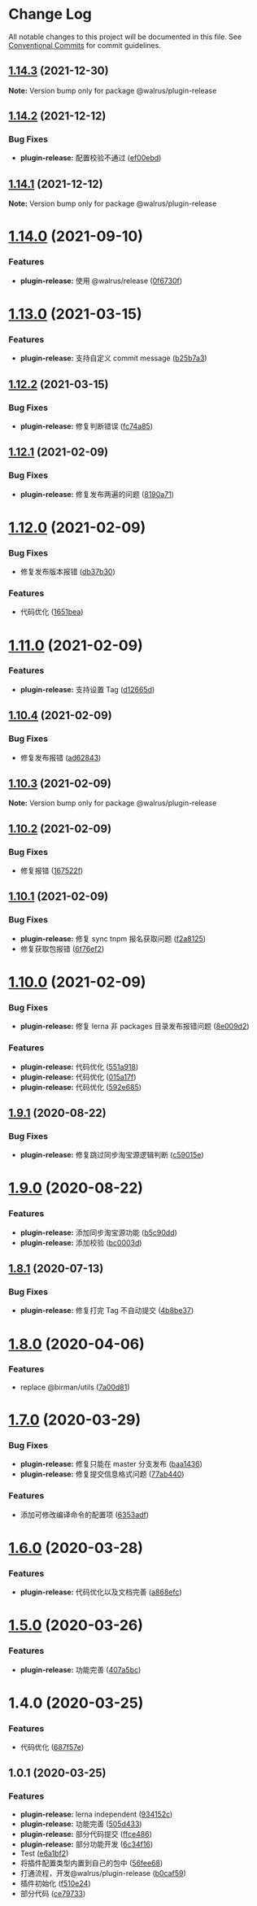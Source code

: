 # Change Log

All notable changes to this project will be documented in this file.
See [Conventional Commits](https://conventionalcommits.org) for commit guidelines.

## [1.14.3](https://github.com/walrusjs/plugins/compare/@walrus/plugin-release@1.14.2...@walrus/plugin-release@1.14.3) (2021-12-30)

**Note:** Version bump only for package @walrus/plugin-release

## [1.14.2](https://github.com/walrusjs/plugins/compare/@walrus/plugin-release@1.14.1...@walrus/plugin-release@1.14.2) (2021-12-12)

### Bug Fixes

- **plugin-release:** 配置校验不通过 ([ef00ebd](https://github.com/walrusjs/plugins/commit/ef00ebdbecd70c064b16cb36158f59002eeabfad))

## [1.14.1](https://github.com/walrusjs/plugins/compare/@walrus/plugin-release@1.14.0...@walrus/plugin-release@1.14.1) (2021-12-12)

**Note:** Version bump only for package @walrus/plugin-release

# [1.14.0](https://github.com/walrusjs/plugins/compare/@walrus/plugin-release@1.13.0...@walrus/plugin-release@1.14.0) (2021-09-10)

### Features

- **plugin-release:** 使用 @walrus/release ([0f6730f](https://github.com/walrusjs/plugins/commit/0f6730f8e95f307b4297627b79aa4ba966312001))

# [1.13.0](https://github.com/walrusjs/plugins/compare/@walrus/plugin-release@1.12.2...@walrus/plugin-release@1.13.0) (2021-03-15)

### Features

- **plugin-release:** 支持自定义 commit message ([b25b7a3](https://github.com/walrusjs/plugins/commit/b25b7a30236610202cc5663732fec8d6da5b43a2))

## [1.12.2](https://github.com/walrusjs/plugins/compare/@walrus/plugin-release@1.12.1...@walrus/plugin-release@1.12.2) (2021-03-15)

### Bug Fixes

- **plugin-release:** 修复判断错误 ([fc74a85](https://github.com/walrusjs/plugins/commit/fc74a857855b50fe8b7f38287d87304d5349fef7))

## [1.12.1](https://github.com/walrusjs/plugins/compare/@walrus/plugin-release@1.12.0...@walrus/plugin-release@1.12.1) (2021-02-09)

### Bug Fixes

- **plugin-release:** 修复发布两遍的问题 ([8190a71](https://github.com/walrusjs/plugins/commit/8190a713e8e23b7f8df3be77646026b5d0983517))

# [1.12.0](https://github.com/walrusjs/plugins/compare/@walrus/plugin-release@1.11.0...@walrus/plugin-release@1.12.0) (2021-02-09)

### Bug Fixes

- 修复发布版本报错 ([db37b30](https://github.com/walrusjs/plugins/commit/db37b308694c232a83bd564b8ff44b40c7c8b205))

### Features

- 代码优化 ([1651bea](https://github.com/walrusjs/plugins/commit/1651bead2a14772c30b525b68249958922c0f58a))

# [1.11.0](https://github.com/walrusjs/plugins/compare/@walrus/plugin-release@1.10.4...@walrus/plugin-release@1.11.0) (2021-02-09)

### Features

- **plugin-release:** 支持设置 Tag ([d12665d](https://github.com/walrusjs/plugins/commit/d12665d309428da31cde49720903c04ad2ae7177))

## [1.10.4](https://github.com/walrusjs/plugins/compare/@walrus/plugin-release@1.10.3...@walrus/plugin-release@1.10.4) (2021-02-09)

### Bug Fixes

- 修复发布报错 ([ad62843](https://github.com/walrusjs/plugins/commit/ad6284372d60d2bdd33b578a82093fb53b34608f))

## [1.10.3](https://github.com/walrusjs/plugins/compare/@walrus/plugin-release@1.10.2...@walrus/plugin-release@1.10.3) (2021-02-09)

**Note:** Version bump only for package @walrus/plugin-release

## [1.10.2](https://github.com/walrusjs/plugins/compare/@walrus/plugin-release@1.10.1...@walrus/plugin-release@1.10.2) (2021-02-09)

### Bug Fixes

- 修复报错 ([167522f](https://github.com/walrusjs/plugins/commit/167522f1f094bf3bdeb9f40e2179e41bd0e6ac97))

## [1.10.1](https://github.com/walrusjs/plugins/compare/@walrus/plugin-release@1.10.0...@walrus/plugin-release@1.10.1) (2021-02-09)

### Bug Fixes

- **plugin-release:** 修复 sync tnpm 报名获取问题 ([f2a8125](https://github.com/walrusjs/plugins/commit/f2a81250c224f6ab1a8b454ab26d6c65da5ecee7))
- 修复获取包报错 ([6f76ef2](https://github.com/walrusjs/plugins/commit/6f76ef2fe3a91aeff54b91655bfcb5c8f3939820))

# [1.10.0](https://github.com/walrusjs/plugins/compare/@walrus/plugin-release@1.9.1...@walrus/plugin-release@1.10.0) (2021-02-09)

### Bug Fixes

- **plugin-release:** 修复 lerna 非 packages 目录发布报错问题 ([8e009d2](https://github.com/walrusjs/plugins/commit/8e009d2dd4c994da4848fc0127569973b59950ae))

### Features

- **plugin-release:** 代码优化 ([551a918](https://github.com/walrusjs/plugins/commit/551a918f7cb51e7f4a66896804777814ec590ba0))
- **plugin-release:** 代码优化 ([015a17f](https://github.com/walrusjs/plugins/commit/015a17f9fdde78f218228dc7e7921bcd0b1fb167))
- **plugin-release:** 代码优化 ([592e685](https://github.com/walrusjs/plugins/commit/592e68550b6cdea08e56c621ae9843da29be2103))

## [1.9.1](https://github.com/walrusjs/plugins/compare/@walrus/plugin-release@1.9.0...@walrus/plugin-release@1.9.1) (2020-08-22)

### Bug Fixes

- **plugin-release:** 修复跳过同步淘宝源逻辑判断 ([c59015e](https://github.com/walrusjs/plugins/commit/c59015e331a9c6026f1f24fbfe6d58ec094b18c1))

# [1.9.0](https://github.com/walrusjs/plugins/compare/@walrus/plugin-release@1.8.1...@walrus/plugin-release@1.9.0) (2020-08-22)

### Features

- **plugin-release:** 添加同步淘宝源功能 ([b5c90dd](https://github.com/walrusjs/plugins/commit/b5c90dd4e04542774cc8d64812b38d83506c3091))
- **plugin-release:** 添加校验 ([bc0003d](https://github.com/walrusjs/plugins/commit/bc0003dd894d966da313beff124794c07170bab9))

## [1.8.1](https://github.com/walrusjs/plugins/compare/@walrus/plugin-release@1.8.0...@walrus/plugin-release@1.8.1) (2020-07-13)

### Bug Fixes

- **plugin-release:** 修复打完 Tag 不自动提交 ([4b8be37](https://github.com/walrusjs/plugins/commit/4b8be37d0cce7bd7d0587177a3caa7ae15ab0b4b))

# [1.8.0](https://github.com/walrusjs/plugins/compare/@walrus/plugin-release@1.7.0...@walrus/plugin-release@1.8.0) (2020-04-06)

### Features

- replace @birman/utils ([7a00d81](https://github.com/walrusjs/plugins/commit/7a00d81f4c85249e37686d8b9b5905db9968f5a1))

# [1.7.0](https://github.com/walrusjs/plugins/compare/@walrus/plugin-release@1.6.0...@walrus/plugin-release@1.7.0) (2020-03-29)

### Bug Fixes

- **plugin-release:** 修复只能在 master 分支发布 ([baa1436](https://github.com/walrusjs/plugins/commit/baa1436918ef5a07e16c2efe5a88e761a200d296))
- **plugin-release:** 修复提交信息格式问题 ([77ab440](https://github.com/walrusjs/plugins/commit/77ab44091a5051b10c03bba2786a77f244f80418))

### Features

- 添加可修改编译命令的配置项 ([6353adf](https://github.com/walrusjs/plugins/commit/6353adf10c4803acfe33965f56386ae760e40120))

# [1.6.0](https://github.com/walrusjs/plugins/compare/@walrus/plugin-release@1.5.0...@walrus/plugin-release@1.6.0) (2020-03-28)

### Features

- **plugin-release:** 代码优化以及文档完善 ([a868efc](https://github.com/walrusjs/plugins/commit/a868efcfc1824e6086fcb6e9e8bd659b0ff31414))

# [1.5.0](https://github.com/walrusjs/plugins/compare/@walrus/plugin-release@1.4.0...@walrus/plugin-release@1.5.0) (2020-03-26)

### Features

- **plugin-release:** 功能完善 ([407a5bc](https://github.com/walrusjs/plugins/commit/407a5bceb1eb341a11a20d5661bbc9b31b047998))

# 1.4.0 (2020-03-25)

### Features

- 代码优化 ([687f57e](https://github.com/walrusjs/plugins/commit/687f57e5b5068fd5f77be5b7e0dbc178d04314d0))

## 1.0.1 (2020-03-25)

### Features

- **plugin-release:** lerna independent ([934152c](https://github.com/walrusjs/plugins/commit/934152c0542ad303e710536961b159b573334c06))
- **plugin-release:** 功能完善 ([505d433](https://github.com/walrusjs/plugins/commit/505d433a2daa52d7e16d8fd9b39ce384d106e505))
- **plugin-release:** 部分代码提交 ([ffce486](https://github.com/walrusjs/plugins/commit/ffce486dd229acc7e521a83101810173f600dd44))
- **plugin-release:** 部分功能开发 ([6c34f16](https://github.com/walrusjs/plugins/commit/6c34f16b4d8fe83970e965dd0f50f18f9f805697))
- Test ([e6a1bf2](https://github.com/walrusjs/plugins/commit/e6a1bf290bf1461dc29cf0771d586d01dca140e3))
- 将插件配置类型内置到自己的包中 ([56fee68](https://github.com/walrusjs/plugins/commit/56fee684da4f5cf400dcff1bfbe513b55aa3eace))
- 打通流程，开发@walrus/plugin-release ([b0caf59](https://github.com/walrusjs/plugins/commit/b0caf59b615dd8d6dc46201aca547353cd81b24e))
- 插件初始化 ([f510e24](https://github.com/walrusjs/plugins/commit/f510e24139c284ed8b6aa00ed030bf286ae3e52c))
- 部分代码 ([ce79733](https://github.com/walrusjs/plugins/commit/ce79733ed8ed7ab0b852e973406b99453a598cf4))
